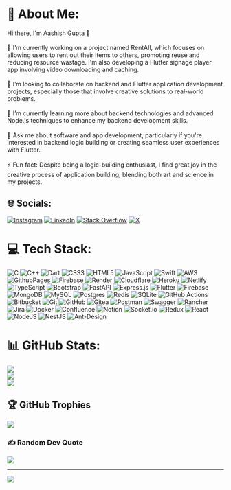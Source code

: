 # 💫 About Me:
Hi there, I'm Aashish Gupta 👋<br><br>🔭 I’m currently working on a project named RentAll, which focuses on allowing users to rent out their items to others, promoting reuse and reducing resource wastage. I'm also developing a Flutter signage player app involving video downloading and caching.<br><br>👯 I’m looking to collaborate on backend and Flutter application development projects, especially those that involve creative solutions to real-world problems.<br><br>🌱 I’m currently learning more about backend technologies and advanced Node.js techniques to enhance my backend development skills.<br><br>💬 Ask me about software and app development, particularly if you're interested in backend logic building or creating seamless user experiences with Flutter.<br><br>⚡ Fun fact: Despite being a logic-building enthusiast, I find great joy in the creative process of application building, blending both art and science in my projects.


## 🌐 Socials:
[![Instagram](https://img.shields.io/badge/Instagram-%23E4405F.svg?logo=Instagram&logoColor=white)](https://instagram.com/aashish_gupta_01) [![LinkedIn](https://img.shields.io/badge/LinkedIn-%230077B5.svg?logo=linkedin&logoColor=white)](https://linkedin.com/in/aashish03) [![Stack Overflow](https://img.shields.io/badge/-Stackoverflow-FE7A16?logo=stack-overflow&logoColor=white)](https://stackoverflow.com/users/16269789) [![X](https://img.shields.io/badge/X-black.svg?logo=X&logoColor=white)](https://x.com/Aashishg003) 

# 💻 Tech Stack:
![C](https://img.shields.io/badge/c-%2300599C.svg?style=plastic&logo=c&logoColor=white) ![C++](https://img.shields.io/badge/c++-%2300599C.svg?style=plastic&logo=c%2B%2B&logoColor=white) ![Dart](https://img.shields.io/badge/dart-%230175C2.svg?style=plastic&logo=dart&logoColor=white) ![CSS3](https://img.shields.io/badge/css3-%231572B6.svg?style=plastic&logo=css3&logoColor=white) ![HTML5](https://img.shields.io/badge/html5-%23E34F26.svg?style=plastic&logo=html5&logoColor=white) ![JavaScript](https://img.shields.io/badge/javascript-%23323330.svg?style=plastic&logo=javascript&logoColor=%23F7DF1E) ![Swift](https://img.shields.io/badge/swift-F54A2A?style=plastic&logo=swift&logoColor=white) ![AWS](https://img.shields.io/badge/AWS-%23FF9900.svg?style=plastic&logo=amazon-aws&logoColor=white) ![GithubPages](https://img.shields.io/badge/github%20pages-121013?style=plastic&logo=github&logoColor=white) ![Firebase](https://img.shields.io/badge/firebase-%23039BE5.svg?style=plastic&logo=firebase) ![Render](https://img.shields.io/badge/Render-%46E3B7.svg?style=plastic&logo=render&logoColor=white) ![Cloudflare](https://img.shields.io/badge/Cloudflare-F38020?style=plastic&logo=Cloudflare&logoColor=white) ![Heroku](https://img.shields.io/badge/heroku-%23430098.svg?style=plastic&logo=heroku&logoColor=white) ![Netlify](https://img.shields.io/badge/netlify-%23000000.svg?style=plastic&logo=netlify&logoColor=#00C7B7) ![TypeScript](https://img.shields.io/badge/typescript-%23007ACC.svg?style=plastic&logo=typescript&logoColor=white) ![Bootstrap](https://img.shields.io/badge/bootstrap-%238511FA.svg?style=plastic&logo=bootstrap&logoColor=white) ![FastAPI](https://img.shields.io/badge/FastAPI-005571?style=plastic&logo=fastapi) ![Express.js](https://img.shields.io/badge/express.js-%23404d59.svg?style=plastic&logo=express&logoColor=%2361DAFB) ![Flutter](https://img.shields.io/badge/Flutter-%2302569B.svg?style=plastic&logo=Flutter&logoColor=white) ![Firebase](https://img.shields.io/badge/firebase-a08021?style=plastic&logo=firebase&logoColor=ffcd34) ![MongoDB](https://img.shields.io/badge/MongoDB-%234ea94b.svg?style=plastic&logo=mongodb&logoColor=white) ![MySQL](https://img.shields.io/badge/mysql-4479A1.svg?style=plastic&logo=mysql&logoColor=white) ![Postgres](https://img.shields.io/badge/postgres-%23316192.svg?style=plastic&logo=postgresql&logoColor=white) ![Redis](https://img.shields.io/badge/redis-%23DD0031.svg?style=plastic&logo=redis&logoColor=white) ![SQLite](https://img.shields.io/badge/sqlite-%2307405e.svg?style=plastic&logo=sqlite&logoColor=white) ![GitHub Actions](https://img.shields.io/badge/github%20actions-%232671E5.svg?style=plastic&logo=githubactions&logoColor=white) ![Bitbucket](https://img.shields.io/badge/bitbucket-%230047B3.svg?style=plastic&logo=bitbucket&logoColor=white) ![Git](https://img.shields.io/badge/git-%23F05033.svg?style=plastic&logo=git&logoColor=white) ![GitHub](https://img.shields.io/badge/github-%23121011.svg?style=plastic&logo=github&logoColor=white) ![Gitea](https://img.shields.io/badge/Gitea-34495E?style=plastic&logo=gitea&logoColor=5D9425) ![Postman](https://img.shields.io/badge/Postman-FF6C37?style=plastic&logo=postman&logoColor=white) ![Swagger](https://img.shields.io/badge/-Swagger-%23Clojure?style=plastic&logo=swagger&logoColor=white) ![Rancher](https://img.shields.io/badge/rancher-%230075A8.svg?style=plastic&logo=rancher&logoColor=white) ![Jira](https://img.shields.io/badge/jira-%230A0FFF.svg?style=plastic&logo=jira&logoColor=white) ![Docker](https://img.shields.io/badge/docker-%230db7ed.svg?style=plastic&logo=docker&logoColor=white) ![Confluence](https://img.shields.io/badge/confluence-%23172BF4.svg?style=plastic&logo=confluence&logoColor=white) ![Notion](https://img.shields.io/badge/Notion-%23000000.svg?style=plastic&logo=notion&logoColor=white) ![Socket.io](https://img.shields.io/badge/Socket.io-black?style=plastic&logo=socket.io&badgeColor=010101) ![Redux](https://img.shields.io/badge/redux-%23593d88.svg?style=plastic&logo=redux&logoColor=white) ![React](https://img.shields.io/badge/react-%2320232a.svg?style=plastic&logo=react&logoColor=%2361DAFB) ![NodeJS](https://img.shields.io/badge/node.js-6DA55F?style=plastic&logo=node.js&logoColor=white) ![NestJS](https://img.shields.io/badge/nestjs-%23E0234E.svg?style=plastic&logo=nestjs&logoColor=white) ![Ant-Design](https://img.shields.io/badge/-AntDesign-%230170FE?style=plastic&logo=ant-design&logoColor=white)
# 📊 GitHub Stats:
![](https://github-readme-stats.vercel.app/api?username=aashish-g03&theme=nightowl&hide_border=false&include_all_commits=true&count_private=true)<br/>
![](https://github-readme-streak-stats.herokuapp.com/?user=aashish-g03&theme=nightowl&hide_border=false)<br/>
![](https://github-readme-stats.vercel.app/api/top-langs/?username=aashish-g03&theme=nightowl&hide_border=false&include_all_commits=true&count_private=true&layout=compact)

## 🏆 GitHub Trophies
![](https://github-profile-trophy.vercel.app/?username=aashish-g03&theme=nightowl&no-frame=false&no-bg=false&margin-w=4)

### ✍️ Random Dev Quote
![](https://quotes-github-readme.vercel.app/api?type=horizontal&theme=dark)

<!---### 🔝 Top Contributed Repo
![](https://github-contributor-stats.vercel.app/api?username=aashish-g03&limit=5&theme=dark&combine_all_yearly_contributions=true) --->

---
[![](https://visitcount.itsvg.in/api?id=aashish-g03&icon=0&color=0)](https://visitcount.itsvg.in)

<!-- Proudly created with GPRM ( https://gprm.itsvg.in ) -->
